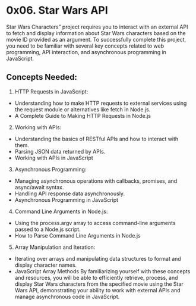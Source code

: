 # 0x06. Star Wars API
Star Wars Characters” project requires you to interact with an external API to fetch and display information about Star Wars characters based on the movie ID provided as an argument. To successfully complete this project, you need to be familiar with several key concepts related to web programming, API interaction, and asynchronous programming in JavaScript.

## Concepts Needed:
1. HTTP Requests in JavaScript:

- Understanding how to make HTTP requests to external services using the request module or alternatives like fetch in Node.js.
- A Complete Guide to Making HTTP Requests in Node.js
2. Working with APIs:

- Understanding the basics of RESTful APIs and how to interact with them.
- Parsing JSON data returned by APIs.
- Working with APIs in JavaScript
3. Asynchronous Programming:

- Managing asynchronous operations with callbacks, promises, and async/await syntax.
- Handling API response data asynchronously.
- Asynchronous Programming in JavaScript
4. Command Line Arguments in Node.js:

- Using the process.argv array to access command-line arguments passed to a Node.js script.
- How to Parse Command Line Arguments in Node.js
5. Array Manipulation and Iteration:

- Iterating over arrays and manipulating data structures to format and display character names.
- JavaScript Array Methods
By familiarizing yourself with these concepts and resources, you will be able to efficiently retrieve, process, and display Star Wars characters from the specified movie using the Star Wars API, demonstrating your ability to work with external APIs and manage asynchronous code in JavaScript.
